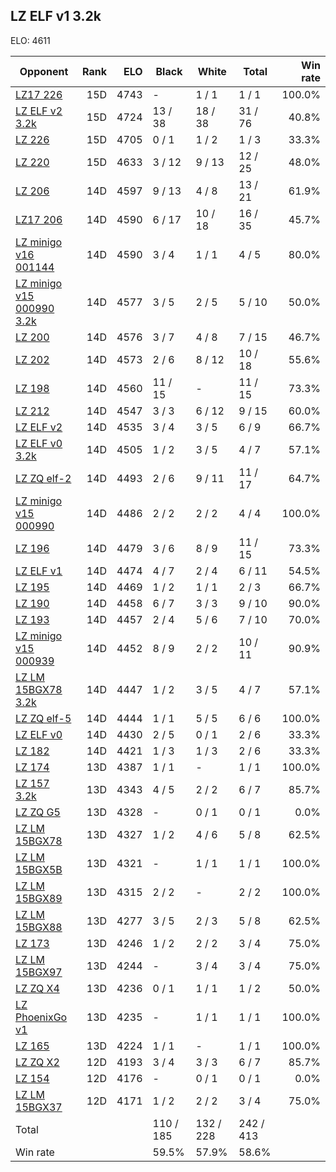 ## LZ ELF v1 3.2k ##

ELO: 4611

Opponent | Rank | ELO | Black | White | Total | Win rate
---------|-----:|----:|-------|-------|-------|-------:
[LZ17 226](LZ17%20226.md) | 15D | 4743 | - | 1 / 1 | 1 / 1 | 100.0%
[LZ ELF v2 3.2k](LZ%20ELF%20v2%203.2k.md) | 15D | 4724 | 13 / 38 | 18 / 38 | 31 / 76 | 40.8%
[LZ 226](LZ%20226.md) | 15D | 4705 | 0 / 1 | 1 / 2 | 1 / 3 | 33.3%
[LZ 220](LZ%20220.md) | 15D | 4633 | 3 / 12 | 9 / 13 | 12 / 25 | 48.0%
[LZ 206](LZ%20206.md) | 14D | 4597 | 9 / 13 | 4 / 8 | 13 / 21 | 61.9%
[LZ17 206](LZ17%20206.md) | 14D | 4590 | 6 / 17 | 10 / 18 | 16 / 35 | 45.7%
[LZ minigo v16 001144](LZ%20minigo%20v16%20001144.md) | 14D | 4590 | 3 / 4 | 1 / 1 | 4 / 5 | 80.0%
[LZ minigo v15 000990 3.2k](LZ%20minigo%20v15%20000990%203.2k.md) | 14D | 4577 | 3 / 5 | 2 / 5 | 5 / 10 | 50.0%
[LZ 200](LZ%20200.md) | 14D | 4576 | 3 / 7 | 4 / 8 | 7 / 15 | 46.7%
[LZ 202](LZ%20202.md) | 14D | 4573 | 2 / 6 | 8 / 12 | 10 / 18 | 55.6%
[LZ 198](LZ%20198.md) | 14D | 4560 | 11 / 15 | - | 11 / 15 | 73.3%
[LZ 212](LZ%20212.md) | 14D | 4547 | 3 / 3 | 6 / 12 | 9 / 15 | 60.0%
[LZ ELF v2](LZ%20ELF%20v2.md) | 14D | 4535 | 3 / 4 | 3 / 5 | 6 / 9 | 66.7%
[LZ ELF v0 3.2k](LZ%20ELF%20v0%203.2k.md) | 14D | 4505 | 1 / 2 | 3 / 5 | 4 / 7 | 57.1%
[LZ ZQ elf-2](LZ%20ZQ%20elf-2.md) | 14D | 4493 | 2 / 6 | 9 / 11 | 11 / 17 | 64.7%
[LZ minigo v15 000990](LZ%20minigo%20v15%20000990.md) | 14D | 4486 | 2 / 2 | 2 / 2 | 4 / 4 | 100.0%
[LZ 196](LZ%20196.md) | 14D | 4479 | 3 / 6 | 8 / 9 | 11 / 15 | 73.3%
[LZ ELF v1](LZ%20ELF%20v1.md) | 14D | 4474 | 4 / 7 | 2 / 4 | 6 / 11 | 54.5%
[LZ 195](LZ%20195.md) | 14D | 4469 | 1 / 2 | 1 / 1 | 2 / 3 | 66.7%
[LZ 190](LZ%20190.md) | 14D | 4458 | 6 / 7 | 3 / 3 | 9 / 10 | 90.0%
[LZ 193](LZ%20193.md) | 14D | 4457 | 2 / 4 | 5 / 6 | 7 / 10 | 70.0%
[LZ minigo v15 000939](LZ%20minigo%20v15%20000939.md) | 14D | 4452 | 8 / 9 | 2 / 2 | 10 / 11 | 90.9%
[LZ LM 15BGX78 3.2k](LZ%20LM%2015BGX78%203.2k.md) | 14D | 4447 | 1 / 2 | 3 / 5 | 4 / 7 | 57.1%
[LZ ZQ elf-5](LZ%20ZQ%20elf-5.md) | 14D | 4444 | 1 / 1 | 5 / 5 | 6 / 6 | 100.0%
[LZ ELF v0](LZ%20ELF%20v0.md) | 14D | 4430 | 2 / 5 | 0 / 1 | 2 / 6 | 33.3%
[LZ 182](LZ%20182.md) | 14D | 4421 | 1 / 3 | 1 / 3 | 2 / 6 | 33.3%
[LZ 174](LZ%20174.md) | 13D | 4387 | 1 / 1 | - | 1 / 1 | 100.0%
[LZ 157 3.2k](LZ%20157%203.2k.md) | 13D | 4343 | 4 / 5 | 2 / 2 | 6 / 7 | 85.7%
[LZ ZQ G5](LZ%20ZQ%20G5.md) | 13D | 4328 | - | 0 / 1 | 0 / 1 | 0.0%
[LZ LM 15BGX78](LZ%20LM%2015BGX78.md) | 13D | 4327 | 1 / 2 | 4 / 6 | 5 / 8 | 62.5%
[LZ LM 15BGX5B](LZ%20LM%2015BGX5B.md) | 13D | 4321 | - | 1 / 1 | 1 / 1 | 100.0%
[LZ LM 15BGX89](LZ%20LM%2015BGX89.md) | 13D | 4315 | 2 / 2 | - | 2 / 2 | 100.0%
[LZ LM 15BGX88](LZ%20LM%2015BGX88.md) | 13D | 4277 | 3 / 5 | 2 / 3 | 5 / 8 | 62.5%
[LZ 173](LZ%20173.md) | 13D | 4246 | 1 / 2 | 2 / 2 | 3 / 4 | 75.0%
[LZ LM 15BGX97](LZ%20LM%2015BGX97.md) | 13D | 4244 | - | 3 / 4 | 3 / 4 | 75.0%
[LZ ZQ X4](LZ%20ZQ%20X4.md) | 13D | 4236 | 0 / 1 | 1 / 1 | 1 / 2 | 50.0%
[LZ PhoenixGo v1](LZ%20PhoenixGo%20v1.md) | 13D | 4235 | - | 1 / 1 | 1 / 1 | 100.0%
[LZ 165](LZ%20165.md) | 13D | 4224 | 1 / 1 | - | 1 / 1 | 100.0%
[LZ ZQ X2](LZ%20ZQ%20X2.md) | 12D | 4193 | 3 / 4 | 3 / 3 | 6 / 7 | 85.7%
[LZ 154](LZ%20154.md) | 12D | 4176 | - | 0 / 1 | 0 / 1 | 0.0%
[LZ LM 15BGX37](LZ%20LM%2015BGX37.md) | 12D | 4171 | 1 / 2 | 2 / 2 | 3 / 4 | 75.0%
Total | | | 110 / 185 | 132 / 228 | 242 / 413 | 
Win rate| | | 59.5% | 57.9% | 58.6% | 
